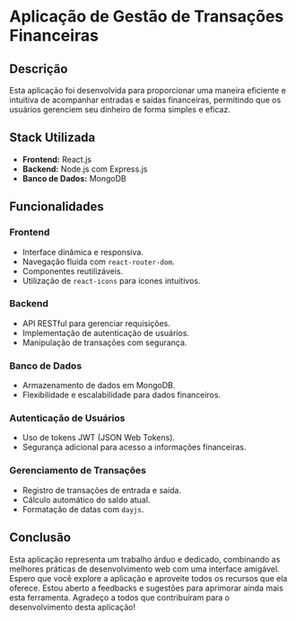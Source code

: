 # Aplicação de Gestão de Transações Financeiras

## Descrição
Esta aplicação foi desenvolvida para proporcionar uma maneira eficiente e intuitiva de acompanhar entradas e saídas financeiras, permitindo que os usuários gerenciem seu dinheiro de forma simples e eficaz.

## Stack Utilizada
- **Frontend:** React.js
- **Backend:** Node.js com Express.js
- **Banco de Dados:** MongoDB

## Funcionalidades

### Frontend
- Interface dinâmica e responsiva.
- Navegação fluida com `react-router-dom`.
- Componentes reutilizáveis.
- Utilização de `react-icons` para ícones intuitivos.

### Backend
- API RESTful para gerenciar requisições.
- Implementação de autenticação de usuários.
- Manipulação de transações com segurança.

### Banco de Dados
- Armazenamento de dados em MongoDB.
- Flexibilidade e escalabilidade para dados financeiros.

### Autenticação de Usuários
- Uso de tokens JWT (JSON Web Tokens).
- Segurança adicional para acesso a informações financeiras.

### Gerenciamento de Transações
- Registro de transações de entrada e saída.
- Cálculo automático do saldo atual.
- Formatação de datas com `dayjs`.

## Conclusão
Esta aplicação representa um trabalho árduo e dedicado, combinando as melhores práticas de desenvolvimento web com uma interface amigável. Espero que você explore a aplicação e aproveite todos os recursos que ela oferece. Estou aberto a feedbacks e sugestões para aprimorar ainda mais esta ferramenta. Agradeço a todos que contribuíram para o desenvolvimento desta aplicação!
